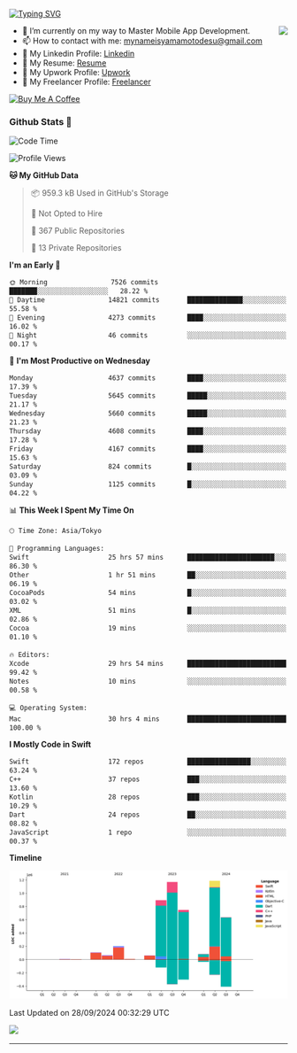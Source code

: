 
[![Typing SVG](https://readme-typing-svg.demolab.com/?lines=Thank+You+For+Visiting!!;You+Are+Welcome✨;I+am+Kyo+Yamamoto;Mobile+Developer)](https://git.io/typing-svg)
<p>
<img align="right" src="https://media.giphy.com/media/26ufdb3cYKwbRtYVW/giphy.gif" style="max-width:100%;" height="150px">

- 🌱 I’m currently on my way to Master Mobile App Development.
- 📫 How to contact with me: mynameisyamamotodesu@gmail.com
- 🔗 My Linkedin Profile: [Linkedin](https://www.linkedin.com/in/kyo-yamamoto-a2ab50239)
- 🔗 My Resume: [Resume](https://www.kickresume.com/cv/rNok4e/)
- 🔗 My Upwork Profile: [Upwork](https://www.upwork.com/freelancers/~01aa9115102bb4af25)
- 🔗 My Freelancer Profile: [Freelancer](https://www.freelancer.com/u/yamamotodesu)

<a href="https://www.buymeacoffee.com/kyoyamamoto" target="_blank"><img src="https://cdn.buymeacoffee.com/buttons/default-orange.png" alt="Buy Me A Coffee" height="41" width="174"></a>

### Github Stats 🥇 
<!--START_SECTION:waka-->
![Code Time](http://img.shields.io/badge/Code%20Time-812%20hrs%209%20mins-blue)

![Profile Views](http://img.shields.io/badge/Profile%20Views-0-blue)

**🐱 My GitHub Data** 

> 📦 959.3 kB Used in GitHub's Storage 
 > 
> 🚫 Not Opted to Hire
 > 
> 📜 367 Public Repositories 
 > 
> 🔑 13 Private Repositories 
 > 
**I'm an Early 🐤** 

```text
🌞 Morning                7526 commits        ███████░░░░░░░░░░░░░░░░░░   28.22 % 
🌆 Daytime                14821 commits       ██████████████░░░░░░░░░░░   55.58 % 
🌃 Evening                4273 commits        ████░░░░░░░░░░░░░░░░░░░░░   16.02 % 
🌙 Night                  46 commits          ░░░░░░░░░░░░░░░░░░░░░░░░░   00.17 % 
```
📅 **I'm Most Productive on Wednesday** 

```text
Monday                   4637 commits        ████░░░░░░░░░░░░░░░░░░░░░   17.39 % 
Tuesday                  5645 commits        █████░░░░░░░░░░░░░░░░░░░░   21.17 % 
Wednesday                5660 commits        █████░░░░░░░░░░░░░░░░░░░░   21.23 % 
Thursday                 4608 commits        ████░░░░░░░░░░░░░░░░░░░░░   17.28 % 
Friday                   4167 commits        ████░░░░░░░░░░░░░░░░░░░░░   15.63 % 
Saturday                 824 commits         █░░░░░░░░░░░░░░░░░░░░░░░░   03.09 % 
Sunday                   1125 commits        █░░░░░░░░░░░░░░░░░░░░░░░░   04.22 % 
```


📊 **This Week I Spent My Time On** 

```text
🕑︎ Time Zone: Asia/Tokyo

💬 Programming Languages: 
Swift                    25 hrs 57 mins      ██████████████████████░░░   86.30 % 
Other                    1 hr 51 mins        ██░░░░░░░░░░░░░░░░░░░░░░░   06.19 % 
CocoaPods                54 mins             █░░░░░░░░░░░░░░░░░░░░░░░░   03.02 % 
XML                      51 mins             █░░░░░░░░░░░░░░░░░░░░░░░░   02.86 % 
Cocoa                    19 mins             ░░░░░░░░░░░░░░░░░░░░░░░░░   01.10 % 

🔥 Editors: 
Xcode                    29 hrs 54 mins      █████████████████████████   99.42 % 
Notes                    10 mins             ░░░░░░░░░░░░░░░░░░░░░░░░░   00.58 % 

💻 Operating System: 
Mac                      30 hrs 4 mins       █████████████████████████   100.00 % 
```

**I Mostly Code in Swift** 

```text
Swift                    172 repos           ████████████████░░░░░░░░░   63.24 % 
C++                      37 repos            ███░░░░░░░░░░░░░░░░░░░░░░   13.60 % 
Kotlin                   28 repos            ███░░░░░░░░░░░░░░░░░░░░░░   10.29 % 
Dart                     24 repos            ██░░░░░░░░░░░░░░░░░░░░░░░   08.82 % 
JavaScript               1 repo              ░░░░░░░░░░░░░░░░░░░░░░░░░   00.37 % 
```



**Timeline**

![Lines of Code chart](https://raw.githubusercontent.com/YamamotoDesu/YamamotoDesu/main/assets/bar_graph.png)


 Last Updated on 28/09/2024 00:32:29 UTC
<!--END_SECTION:waka-->

![](https://github-profile-summary-cards.vercel.app/api/cards/profile-details?username=YamamotoDesu&theme=vue)

----

